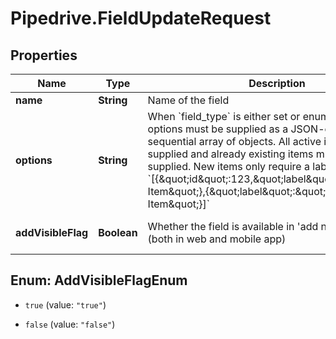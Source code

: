 # Pipedrive.FieldUpdateRequest

## Properties

Name | Type | Description | Notes
------------ | ------------- | ------------- | -------------
**name** | **String** | Name of the field | [optional] 
**options** | **String** | When &#x60;field_type&#x60; is either set or enum, possible options must be supplied as a JSON-encoded sequential array of objects. All active items must be supplied and already existing items must have their ID supplied. New items only require a label. Example: &#x60;[{\&quot;id\&quot;:123,\&quot;label\&quot;:\&quot;Existing Item\&quot;},{\&quot;label\&quot;:\&quot;New Item\&quot;}]&#x60; | [optional] 
**addVisibleFlag** | **Boolean** | Whether the field is available in &#39;add new&#39; modal or not (both in web and mobile app) | [optional] [default to true]



## Enum: AddVisibleFlagEnum


* `true` (value: `"true"`)

* `false` (value: `"false"`)




